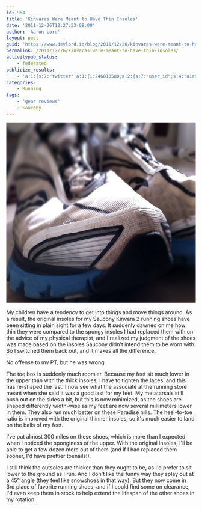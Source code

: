 ```yaml
---
id: 954
title: 'Kinvaras Were Meant to Have Thin Insoles'
date: '2011-12-26T12:27:33-08:00'
author: 'Aaron Lord'
layout: post
guid: 'https://www.devlord.io/blog/2011/12/26/kinvaras-were-meant-to-have-thin-insoles/'
permalink: /2011/12/26/kinvaras-were-meant-to-have-thin-insoles/
activitypub_status:
    - federated
publicize_results:
    - 'a:1:{s:7:"twitter";a:1:{i:246010580;a:2:{s:7:"user_id";s:4:"a1rd";s:7:"post_id";s:18:"151398781668167680";}}}'
categories:
    - Running
tags:
    - 'gear reviews'
    - Saucony
---
```


<p style="text-align:center;"><a href="/wp-content/uploads/2011/12/20111226-120702.jpg"><img class="size-full aligncenter" src="/wp-content/uploads/2011/12/20111226-120702.jpg" alt="20111226-120702.jpg" width="695" height="480" /></a></p>
My children have a tendency to get into things and move things around. As a result, the original insoles for my Saucony Kinvara 2 running shoes have been sitting in plain sight for a few days. It suddenly dawned on me how thin they were compared to the spongy insoles I had replaced them with on the advice of my physical therapist, and I realized my judgment of the shoes was made based on the insoles Saucony didn't intend them to be worn with. So I switched them back out, and it makes all the difference.

No offense to my PT, but he was wrong.

The toe box is suddenly much roomier. Because my feet sit much lower in the upper than with the thick insoles, I have to tighten the laces, and this has re-shaped the last. I now see what the associate at the running store meant when she said it was a good last for my feet. My metatarsals still push out on the sides a bit, but this is now minimized, as the shoes are shaped differently width-wise as my feet are now several millimeters lower in them. They also run much better on these Paradise hills. The heel-to-toe ratio is improved with the original thinner insoles, so it's much easier to land on the balls of my feet.

I've put almost 300 miles on these shoes, which is more than I expected when I noticed the sponginess of the upper. With the original insoles, I'll be able to get a few dozen more out of them (and if I had replaced them sooner, I'd have prettier toenails!).

I still think the outsoles are thicker than they ought to be, as I'd prefer to sit lower to the ground as I run. And I don't like the funny way they splay out at a 45° angle (they feel like snowshoes in that way). But they now come in 3rd place of favorite running shoes, and if I could find some on clearance, I'd even keep them in stock to help extend the lifespan of the other shoes in my rotation.